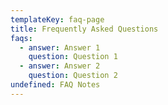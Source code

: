 ```yaml
---
templateKey: faq-page
title: Frequently Asked Questions
faqs:
  - answer: Answer 1
    question: Question 1
  - answer: Answer 2
    question: Question 2
undefined: FAQ Notes
---
```


